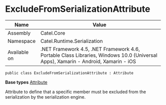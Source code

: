 

# ExcludeFromSerializationAttribute

Name|Value
---|---
Assembly|Catel.Core
Namespace|Catel.Runtime.Serialization
Available on|.NET Framework 4.5, .NET Framework 4.6, Portable Class Libraries, Windows 10.0 (Universal Apps), Xamarin - Android, Xamarin - iOS

```
public class ExcludeFromSerializationAttribute : Attribute
```

**Base types**
[Attribute]()


Attribute to define that a specific member must be excluded from the serialization by the serialization engine.



